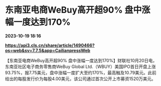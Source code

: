 # 东南亚电商WeBuy高开超90% 盘中涨幅一度达到170%

**2023-10-19 18:16**

**https://api3.cls.cn/share/article/1490466?os=web&sv=7.7.5&app=CailianpressWeb**

【东南亚电商WeBuy高开超90% 盘中涨幅一度达到170%】财联社10月20日电，东南亚社区电子商务零售商WeBuy Global Ltd.（WBUY）美国IPO首日开盘上涨93.75%，报7.75美元，盘中涨幅一度扩大至约170%，最高触及10.79美元。此前给出的每股发行价为每股4.00美元，该公司通过首次公开上市募资1520万美元。